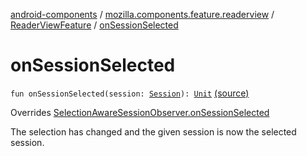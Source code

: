 [android-components](../../index.md) / [mozilla.components.feature.readerview](../index.md) / [ReaderViewFeature](index.md) / [onSessionSelected](./on-session-selected.md)

# onSessionSelected

`fun onSessionSelected(session: `[`Session`](../../mozilla.components.browser.session/-session/index.md)`): `[`Unit`](https://kotlinlang.org/api/latest/jvm/stdlib/kotlin/-unit/index.html) [(source)](https://github.com/mozilla-mobile/android-components/blob/master/components/feature/readerview/src/main/java/mozilla/components/feature/readerview/ReaderViewFeature.kt#L136)

Overrides [SelectionAwareSessionObserver.onSessionSelected](../../mozilla.components.browser.session/-selection-aware-session-observer/on-session-selected.md)

The selection has changed and the given session is now the selected session.

